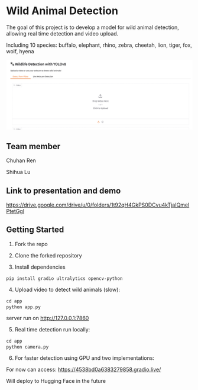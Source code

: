 # Wild Animal Detection

The goal of this project is to develop a model for wild animal detection, allowing real time detection and video upload.

Including 10 species:
buffalo, elephant, rhino, zebra, cheetah, lion, tiger, fox, wolf, hyena

![Interface](interface.png)

## Team member
Chuhan Ren

Shihua Lu


## Link to presentation and demo

https://drive.google.com/drive/u/0/folders/1t92qH4GkPS0DCvu4kTjaIQmelPtetGgl


## Getting Started

1. Fork the repo

2. Clone the forked repository

3. Install dependencies

```
pip install gradio ultralytics opencv-python
```

4. Upload video to detect wild animals (slow):

```
cd app
python app.py
```

server run on http://127.0.0.1:7860

5. Real time detection run locally:

```
cd app
python camera.py
```

6. For faster detection using GPU and two implementations:

For now can access:
https://4538bd0a6383279858.gradio.live/

Will deploy to Hugging Face in the future


